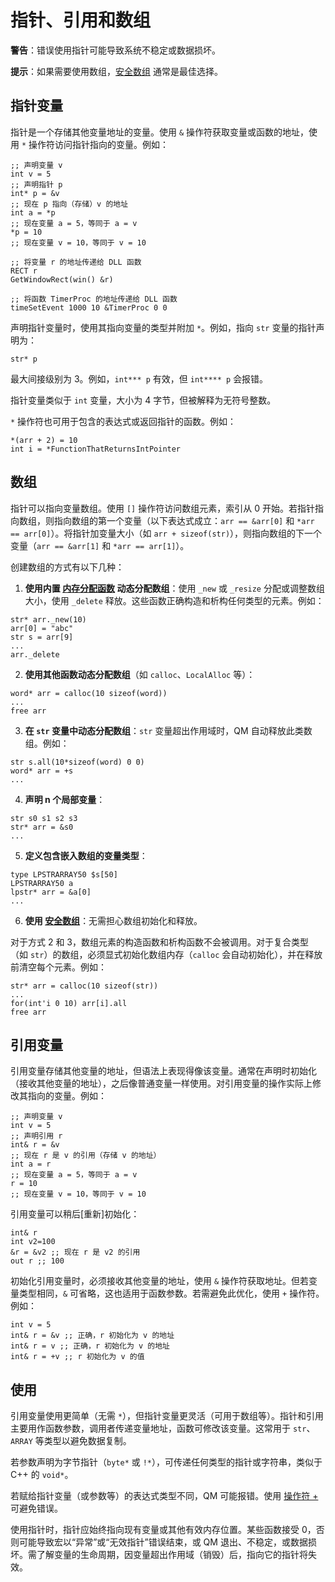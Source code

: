 # 指针、引用和数组

**警告**：错误使用指针可能导致系统不稳定或数据损坏。

**提示**：如果需要使用数组，[安全数组](IDP_OLE_ARRAY.md) 通常是最佳选择。

## 指针变量

指针是一个存储其他变量地址的变量。使用 `&` 操作符获取变量或函数的地址，使用 `*` 操作符访问指针指向的变量。例如：

```qm
;; 声明变量 v
int v = 5
;; 声明指针 p
int* p = &v
;; 现在 p 指向（存储）v 的地址
int a = *p
;; 现在变量 a = 5，等同于 a = v
*p = 10
;; 现在变量 v = 10，等同于 v = 10

;; 将变量 r 的地址传递给 DLL 函数
RECT r
GetWindowRect(win() &r)

;; 将函数 TimerProc 的地址传递给 DLL 函数
timeSetEvent 1000 10 &TimerProc 0 0
```

声明指针变量时，使用其指向变量的类型并附加 `*`。例如，指向 `str` 变量的指针声明为：

```qm
str* p
```

最大间接级别为 3。例如，`int*** p` 有效，但 `int**** p` 会报错。

指针变量类似于 `int` 变量，大小为 4 字节，但被解释为无符号整数。

`*` 操作符也可用于包含的表达式或返回指针的函数。例如：

```qm
*(arr + 2) = 10
int i = *FunctionThatReturnsIntPointer
```

## 数组

指针可以指向变量数组。使用 `[]` 操作符访问数组元素，索引从 0 开始。若指针指向数组，则指向数组的第一个变量（以下表达式成立：`arr == &arr[0]` 和 `*arr == arr[0]`）。将指针加变量大小（如 `arr + sizeof(str)`），则指向数组的下一个变量（`arr == &arr[1]` 和 `*arr == arr[1]`）。

创建数组的方式有以下几种：

1. **使用内置 [内存分配函数](IDP_MEMORY.md) 动态分配数组**：使用 `_new` 或 `_resize` 分配或调整数组大小，使用 `_delete` 释放。这些函数正确构造和析构任何类型的元素。例如：

```qm
str* arr._new(10)
arr[0] = "abc"
str s = arr[9]
...
arr._delete
```

2. **使用其他函数动态分配数组**（如 `calloc`、`LocalAlloc` 等）：

```qm
word* arr = calloc(10 sizeof(word))
...
free arr
```

3. **在 `str` 变量中动态分配数组**：`str` 变量超出作用域时，QM 自动释放此类数组。例如：

```qm
str s.all(10*sizeof(word) 0 0)
word* arr = +s
...
```

4. **声明 n 个局部变量**：

```qm
str s0 s1 s2 s3
str* arr = &s0
...
```

5. **定义包含嵌入数组的变量类型**：

```qm
type LPSTRARRAY50 $s[50]
LPSTRARRAY50 a
lpstr* arr = &a[0]
...
```

6. **使用 [安全数组](IDP_OLE_ARRAY.md)**：无需担心数组初始化和释放。

对于方式 2 和 3，数组元素的构造函数和析构函数不会被调用。对于复合类型（如 `str`）的数组，必须显式初始化数组内存（`calloc` 会自动初始化），并在释放前清空每个元素。例如：

```qm
str* arr = calloc(10 sizeof(str))
...
for(int'i 0 10) arr[i].all
free arr
```

## 引用变量

引用变量存储其他变量的地址，但语法上表现得像该变量。通常在声明时初始化（接收其他变量的地址），之后像普通变量一样使用。对引用变量的操作实际上修改其指向的变量。例如：

```qm
;; 声明变量 v
int v = 5
;; 声明引用 r
int& r = &v
;; 现在 r 是 v 的引用（存储 v 的地址）
int a = r
;; 现在变量 a = 5，等同于 a = v
r = 10
;; 现在变量 v = 10，等同于 v = 10
```

引用变量可以稍后[重新]初始化：

```qm
int& r
int v2=100
&r = &v2 ;; 现在 r 是 v2 的引用
out r ;; 100
```

初始化引用变量时，必须接收其他变量的地址，使用 `&` 操作符获取地址。但若变量类型相同，`&` 可省略，这也适用于函数参数。若需避免此优化，使用 `+` 操作符。例如：

```qm
int v = 5
int& r = &v ;; 正确，r 初始化为 v 的地址
int& r = v ;; 正确，r 初始化为 v 的地址
int& r = +v ;; r 初始化为 v 的值
```

## 使用

引用变量使用更简单（无需 `*`），但指针变量更灵活（可用于数组等）。指针和引用主要用作函数参数，调用者传递变量地址，函数可修改该变量。这常用于 `str`、`ARRAY` 等类型以避免数据复制。

若参数声明为字节指针（`byte*` 或 `!*`），可传递任何类型的指针或字符串，类似于 C++ 的 `void*`。

若赋给指针变量（或参数等）的表达式类型不同，QM 可能报错。使用 [操作符 +](IDP_OPUNARY.md) 可避免错误。

使用指针时，指针应始终指向现有变量或其他有效内存位置。某些函数接受 0，否则可能导致宏以“异常”或“无效指针”错误结束，或 QM 退出、不稳定，或数据损坏。需了解变量的生命周期，因变量超出作用域（销毁）后，指向它的指针将失效。